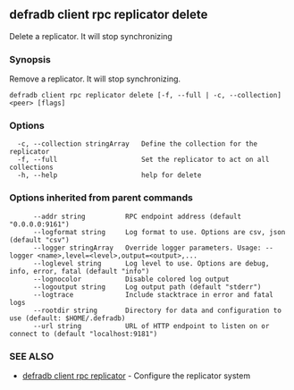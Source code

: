 ## defradb client rpc replicator delete

Delete a replicator. It will stop synchronizing

### Synopsis

Remove a replicator. It will stop synchronizing.

```
defradb client rpc replicator delete [-f, --full | -c, --collection] <peer> [flags]
```

### Options

```
  -c, --collection stringArray   Define the collection for the replicator
  -f, --full                     Set the replicator to act on all collections
  -h, --help                     help for delete
```

### Options inherited from parent commands

```
      --addr string          RPC endpoint address (default "0.0.0.0:9161")
      --logformat string     Log format to use. Options are csv, json (default "csv")
      --logger stringArray   Override logger parameters. Usage: --logger <name>,level=<level>,output=<output>,...
      --loglevel string      Log level to use. Options are debug, info, error, fatal (default "info")
      --lognocolor           Disable colored log output
      --logoutput string     Log output path (default "stderr")
      --logtrace             Include stacktrace in error and fatal logs
      --rootdir string       Directory for data and configuration to use (default: $HOME/.defradb)
      --url string           URL of HTTP endpoint to listen on or connect to (default "localhost:9181")
```

### SEE ALSO

* [defradb client rpc replicator](defradb_client_rpc_replicator.md)	 - Configure the replicator system

